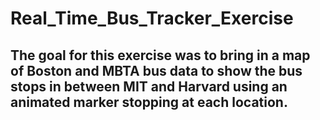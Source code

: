 # Real_Time_Bus_Tracker_Exercise
## The goal for this exercise was to bring in a map of Boston and MBTA bus data to show the bus stops in between MIT and Harvard using an animated marker stopping at each location.
